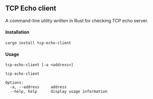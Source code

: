 ## TCP Echo client
A command-line utility written in Rust for checking TCP echo server.
#### Installation
```
cargo install tcp-echo-client
```
#### Usage
```
tcp-echo-client [-a <address>]

tcp-echo-client

Options:
  -a, --address     address
  --help, help      display usage information
```
